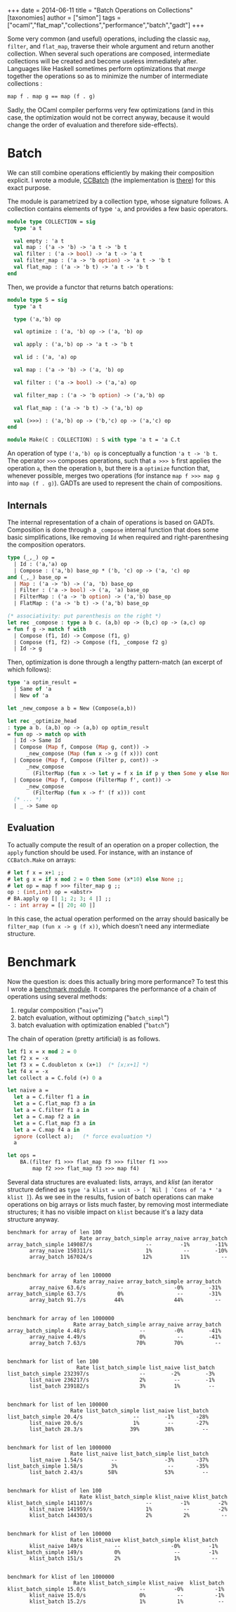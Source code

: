 +++
date = 2014-06-11
title = "Batch Operations on Collections"
[taxonomies]
author = ["simon"]
tags = ["ocaml","flat_map","collections","performance","batch","gadt"]
+++

Some very common (and useful) operations, including the classic `map`, `filter`, and `flat_map`, traverse their whole argument and return another collection. When several such operations are composed, intermediate collections will be created and become useless immediately after. Languages like Haskell sometimes perform optimizations that *merge* together the operations so as to minimize the number of intermediate collections :

```ocaml
map f . map g == map (f . g)
```

Sadly, the OCaml compiler performs very few optimizations (and in this case, the optimization would not be correct anyway, because it would change the order of evaluation and therefore side-effects).

Batch
=====

We can still combine operations efficiently by making their composition explicit. I wrote a module, [CCBatch](https://github.com/c-cube/ocaml-containers/blob/fc3b6040f6c228eec911545c48bd67ca8d33b9ca/core/CCBatch.mli) (the implementation is [there](https://github.com/c-cube/ocaml-containers/blob/fc3b6040f6c228eec911545c48bd67ca8d33b9ca/core/CCBatch.ml)) for this exact purpose.

The module is parametrized by a collection type, whose signature follows. A collection contains elements of type `'a`, and provides a few basic operators.

```ocaml
module type COLLECTION = sig
  type 'a t

  val empty : 'a t
  val map : ('a -> 'b) -> 'a t -> 'b t
  val filter : ('a -> bool) -> 'a t -> 'a t
  val filter_map : ('a -> 'b option) -> 'a t -> 'b t
  val flat_map : ('a -> 'b t) -> 'a t -> 'b t
end
```

Then, we provide a functor that returns batch operations:

```ocaml
module type S = sig
  type 'a t

  type ('a,'b) op

  val optimize : ('a, 'b) op -> ('a, 'b) op

  val apply : ('a,'b) op -> 'a t -> 'b t

  val id : ('a, 'a) op

  val map : ('a -> 'b) -> ('a, 'b) op

  val filter : ('a -> bool) -> ('a,'a) op

  val filter_map : ('a -> 'b option) -> ('a,'b) op

  val flat_map : ('a -> 'b t) -> ('a,'b) op

  val (>>>) : ('a,'b) op -> ('b,'c) op -> ('a,'c) op
end

module Make(C : COLLECTION) : S with type 'a t = 'a C.t
```

An operation of type `('a,'b) op` is conceptually a function `'a t -> 'b t`. The operator `>>>` composes operations, such that `a >>> b` first applies the operation `a`, then the operation `b`, but there is a `optimize` function that, whenever possible, merges two operations (for instance `map f >>> map g` into `map (f . g)`). GADTs are used to represent the chain of compositions.

Internals
---------

The internal representation of a chain of operations is based on GADTs. Composition is done through a `_compose` internal function that does some basic simplifications, like removing `Id` when required and right-parenthesing the composition operators.

```ocaml
type (_,_) op =
  | Id : ('a,'a) op
  | Compose : ('a,'b) base_op * ('b, 'c) op -> ('a, 'c) op
and (_,_) base_op =
  | Map : ('a -> 'b) -> ('a, 'b) base_op
  | Filter : ('a -> bool) -> ('a, 'a) base_op
  | FilterMap : ('a -> 'b option) -> ('a,'b) base_op
  | FlatMap : ('a -> 'b t) -> ('a,'b) base_op

(* associativity: put parenthesis on the right *)
let rec _compose : type a b c. (a,b) op -> (b,c) op -> (a,c) op
= fun f g -> match f with
  | Compose (f1, Id) -> Compose (f1, g)
  | Compose (f1, f2) -> Compose (f1, _compose f2 g)
  | Id -> g
```

Then, optimization is done through a lengthy pattern-match (an excerpt of which follows):

```ocaml
type 'a optim_result =
  | Same of 'a
  | New of 'a

let _new_compose a b = New (Compose(a,b))

let rec _optimize_head
: type a b. (a,b) op -> (a,b) op optim_result
= fun op -> match op with
  | Id -> Same Id
  | Compose (Map f, Compose (Map g, cont)) ->
      _new_compose (Map (fun x -> g (f x))) cont
  | Compose (Map f, Compose (Filter p, cont)) ->
      _new_compose
        (FilterMap (fun x -> let y = f x in if p y then Some y else None)) cont
  | Compose (Map f, Compose (FilterMap f', cont)) ->
      _new_compose
        (FilterMap (fun x -> f' (f x))) cont
  (* ... *)
  | _ -> Same op
```

Evaluation
----------

To actually compute the result of an operation on a proper collection, the `apply` function should be used. For instance, with an instance of `CCBatch.Make` on arrays:

```ocaml
# let f x = x+1 ;;
# let g x = if x mod 2 = 0 then Some (x*10) else None ;;
# let op = map f >>> filter_map g ;;
op : (int,int) op = <abstr>
# BA.apply op [| 1; 2; 3; 4 |] ;;
- : int array = [| 20; 40 |]
```

In this case, the actual operation performed on the array should basically be `filter_map (fun x -> g (f x))`, which doesn't need any intermediate structure.

Benchmark
=========

Now the question is: does this actually bring more performance? To test this I wrote a [benchmark module](https://github.com/c-cube/ocaml-containers/blob/fc3b6040f6c228eec911545c48bd67ca8d33b9ca/tests/bench_batch.ml). It compares the performance of a chain of operations using several methods:

1.  regular composition ("`naive`")
2.  batch evaluation, without optimizing ("`batch_simpl`")
3.  batch evaluation with optimization enabled ("`batch`")

The chain of operation (pretty artificial) is as follows.

```ocaml
let f1 x = x mod 2 = 0
let f2 x = -x
let f3 x = C.doubleton x (x+1)  (* [x;x+1] *)
let f4 x = -x
let collect a = C.fold (+) 0 a

let naive a =
  let a = C.filter f1 a in
  let a = C.flat_map f3 a in
  let a = C.filter f1 a in
  let a = C.map f2 a in
  let a = C.flat_map f3 a in
  let a = C.map f4 a in
  ignore (collect a);   (* force evaluation *)
  a

let ops =
    BA.(filter f1 >>> flat_map f3 >>> filter f1 >>>
        map f2 >>> flat_map f3 >>> map f4)
```

Several data structures are evaluated: lists, arrays, and *klist* (an iterator structure defined as `` type 'a klist = unit -> [ `Nil | `Cons of 'a * 'a klist ] ``). As we see in the results, fusion of batch operations can make operations on big arrays or lists much faster, by removing most intermediate structures; it has no visible impact on `klist` because it's a lazy data structure anyway.

    benchmark for array of len 100
                           Rate array_batch_simple array_naive array_batch
    array_batch_simple 149087/s                 --         -1%        -11%
           array_naive 150311/s                 1%          --        -10%
           array_batch 167024/s                12%         11%          --


    benchmark for array of len 100000
                         Rate array_naive array_batch_simple array_batch
           array_naive 63.6/s          --                -0%        -31%
    array_batch_simple 63.7/s          0%                 --        -31%
           array_batch 91.7/s         44%                44%          --


    benchmark for array of len 1000000
                         Rate array_batch_simple array_naive array_batch
    array_batch_simple 4.48/s                 --         -0%        -41%
           array_naive 4.49/s                 0%          --        -41%
           array_batch 7.63/s                70%         70%          --


    benchmark for list of len 100
                          Rate list_batch_simple list_naive list_batch
    list_batch_simple 232397/s                --        -2%        -3%
           list_naive 236217/s                2%         --        -1%
           list_batch 239182/s                3%         1%         --


    benchmark for list of len 100000
                        Rate list_batch_simple list_naive list_batch
    list_batch_simple 20.4/s                --        -1%       -28%
           list_naive 20.6/s                1%         --       -27%
           list_batch 28.3/s               39%        38%         --


    benchmark for list of len 1000000
                        Rate list_naive list_batch_simple list_batch
           list_naive 1.54/s         --               -3%       -37%
    list_batch_simple 1.58/s         3%                --       -35%
           list_batch 2.43/s        58%               53%         --


    benchmark for klist of len 100
                           Rate klist_batch_simple klist_naive klist_batch 
    klist_batch_simple 141107/s                 --         -1%         -2% 
           klist_naive 141959/s                 1%          --         -2% 
           klist_batch 144303/s                 2%          2%          -- 


    benchmark for klist of len 100000
                        Rate klist_naive klist_batch_simple klist_batch
           klist_naive 149/s          --                -0%         -1%
    klist_batch_simple 149/s          0%                 --         -1%
           klist_batch 151/s          2%                 1%          --


    benchmark for klist of len 1000000
                         Rate klist_batch_simple klist_naive  klist_batch
    klist_batch_simple 15.0/s                 --         -0%          -1%
           klist_naive 15.0/s                 0%          --          -1%
           klist_batch 15.2/s                 1%          1%           --
